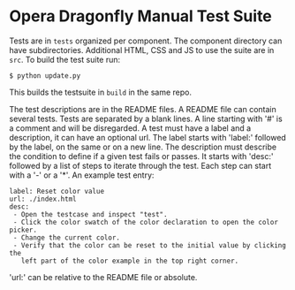 # Opera Dragonfly Manual Test Suite

Tests are in `tests` organized per component. The component directory can have
subdirectories. Additional HTML, CSS and JS to use the suite are in `src`.
To build the test suite run:

  `$ python update.py`

This builds the testsuite in `build` in the same repo.

The test descriptions are in the README files. A README file can contain several
tests. Tests are separated by a blank lines. A line starting with '#' is a
comment and will be disregarded. A test must have a label and a description,
it can have an optional url. The label starts with 'label:' followed by the label,
on the same or on a new line. The description must describe the condition to
define if a given test fails or passes. It starts with 'desc:' followed by a
list of steps to iterate through the test. Each step can start with a '-' or a '\*'.
An example test entry:

    label: Reset color value
    url: ./index.html
    desc:
     - Open the testcase and inspect "test".
     - Click the color swatch of the color declaration to open the color picker.
     - Change the current color.
     - Verify that the color can be reset to the initial value by clicking the
       left part of the color example in the top right corner.

'url:' can be relative to the README file or absolute.
